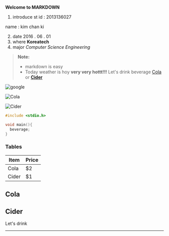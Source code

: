 **Welcome to MARKDOWN**
1. introduce
 st id : 2013136027

 name  : kim chan ki
 
2. date
 2016 . 06 . 01
3. where
**Koreatech**
4. major
*Computer Science Engineering* 
> **Note:**
> - markdown is easy
> - Today weather is hoy **very very hottt!!!** Let's drink beverage [Cola][1] or **[Cider](http://www.lottechilsung.co.kr/product/brandDetail.html?srch_brand_no=1)** 

[1]: http://www.cocacola.co.kr

![google](http://www.google.co.kr/images/srpr/logo11w.png)

![Cola](http://photo.naver.com/view/2009030121591820470)

<i class="icon-cog"></i> 
![Cider](http://news.naver.com/main/read.nhn?mode=LSD&mid=sec&sid1=101&oid=076&aid=0002166328)

```C++
#include <stdio.h>

void main(){
  beverage;
}
```
### Tables
Item     | Price
-------- | ---
Cola   | $2
Cider   | $1


Cola
-------
Cider
-------
Let's drink
**********
